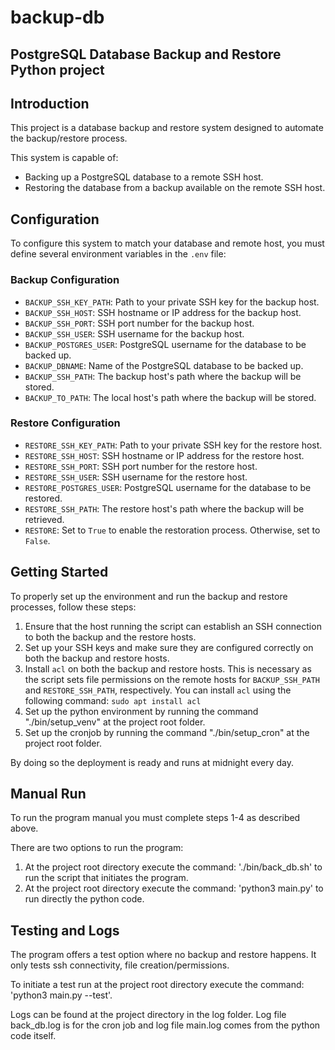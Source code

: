 # backup-db

## PostgreSQL Database Backup and Restore Python project

## Introduction

This project is a database backup and restore system designed to automate the backup/restore process.

This system is capable of:

- Backing up a PostgreSQL database to a remote SSH host.
- Restoring the database from a backup available on the remote SSH host.

## Configuration

To configure this system to match your database and remote host, you must define several environment variables in the `.env` file:

### Backup Configuration

- `BACKUP_SSH_KEY_PATH`: Path to your private SSH key for the backup host.
- `BACKUP_SSH_HOST`: SSH hostname or IP address for the backup host.
- `BACKUP_SSH_PORT`: SSH port number for the backup host.
- `BACKUP_SSH_USER`: SSH username for the backup host.
- `BACKUP_POSTGRES_USER`: PostgreSQL username for the database to be backed up.
- `BACKUP_DBNAME`: Name of the PostgreSQL database to be backed up.
- `BACKUP_SSH_PATH`: The backup host's path where the backup will be stored.
- `BACKUP_TO_PATH`: The local host's path where the backup will be stored.

### Restore Configuration

- `RESTORE_SSH_KEY_PATH`: Path to your private SSH key for the restore host.
- `RESTORE_SSH_HOST`: SSH hostname or IP address for the restore host.
- `RESTORE_SSH_PORT`: SSH port number for the restore host.
- `RESTORE_SSH_USER`: SSH username for the restore host.
- `RESTORE_POSTGRES_USER`: PostgreSQL username for the database to be restored.
- `RESTORE_SSH_PATH`: The restore host's path where the backup will be retrieved.
- `RESTORE`: Set to `True` to enable the restoration process. Otherwise, set to `False`.

## Getting Started

To properly set up the environment and run the backup and restore processes, follow these steps:

1. Ensure that the host running the script can establish an SSH connection to both the backup and the restore hosts.
2. Set up your SSH keys and make sure they are configured correctly on both the backup and restore hosts.
3. Install `acl` on both the backup and restore hosts. This is necessary as the script sets file permissions on the remote hosts for `BACKUP_SSH_PATH` and `RESTORE_SSH_PATH`, respectively. You can install `acl` using the following command: `sudo apt install acl`
4. Set up the python environment by running the command "./bin/setup_venv" at the project root folder.
5. Set  up the cronjob by running the command "./bin/setup_cron" at the project root folder.

By doing so the deployment is ready and runs at midnight every day.

## Manual Run

To run the program manual you must complete steps 1-4 as described above. 

There are two options to run the program:

1. At the project root directory execute the command: './bin/back_db.sh' to run the script that initiates the program.
2. At the project root directory execute the command: 'python3 main.py' to run directly the python code.

## Testing and Logs

The program offers a test option where no backup and restore happens. It only tests ssh connectivity, file creation/permissions.

To initiate a test run at the project root directory execute the command: 'python3 main.py --test'.

Logs can be found at the project directory in the log folder. Log file back_db.log is for the cron job and log file main.log comes from the python code itself.
